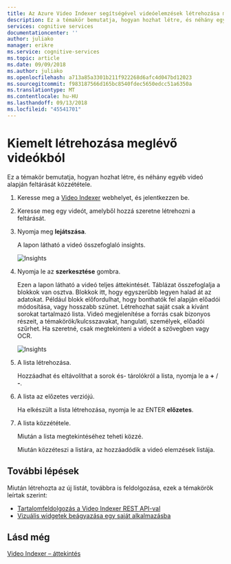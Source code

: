 ```yaml
---
title: Az Azure Video Indexer segítségével videóelemzések létrehozása meglévő videókból |} A Microsoft Docs
description: Ez a témakör bemutatja, hogyan hozhat létre, és néhány egyéb videó alapján feltárását közzététele.
services: cognitive services
documentationcenter: ''
author: juliako
manager: erikre
ms.service: cognitive-services
ms.topic: article
ms.date: 09/09/2018
ms.author: juliako
ms.openlocfilehash: a713a85a3301b211f922268d6afc4d047bd12023
ms.sourcegitcommit: f983187566d165bc8540fdec5650edcc51a6350a
ms.translationtype: MT
ms.contentlocale: hu-HU
ms.lasthandoff: 09/13/2018
ms.locfileid: "45541701"
---
```

# <a name="create-highlights-from-existing-videos"></a>Kiemelt létrehozása meglévő videókból

Ez a témakör bemutatja, hogyan hozhat létre, és néhány egyéb videó alapján feltárását közzététele.

1. Keresse meg a [Video Indexer](https://www.videoindexer.ai/) webhelyet, és jelentkezzen be.
2. Keresse meg egy videót, amelyből hozzá szeretne létrehozni a feltárását.
3. Nyomja meg **lejátszása**.

    A lapon látható a videó összefoglaló insights. 

    ![Insights](./media/video-indexer-create-new/video-indexer-summarized-insights.png)

3. Nyomja le az **szerkesztése** gombra.

    Ezen a lapon látható a videó teljes áttekintését. Táblázat összefoglalja a blokkok van osztva. Blokkok itt, hogy egyszerűbb legyen halad át az adatokat. Például blokk előfordulhat, hogy bonthatók fel alapján előadói módosítása, vagy hosszabb szünet. Létrehozhat saját csak a kívánt sorokat tartalmazó lista. Videó megjelenítése a forrás csak bizonyos részeit, a témakörök/kulcsszavakat, hangulati, személyek, előadói szűrhet. Ha szeretné, csak megtekinteni a videót a szövegben vagy OCR.    

    ![Insights](./media/video-indexer-create-new/video-indexer-create-new-playlist.png)

4. A lista létrehozása.

    Hozzáadhat és eltávolíthat a sorok és- tárolókról a lista, nyomja le a **+** / **-**.

5. A lista az előzetes verziójú.

    Ha elkészült a lista létrehozása, nyomja le az ENTER **előzetes**.
6. A lista közzététele.

    Miután a lista megtekintéséhez teheti közzé.

    Miután közzéteszi a listára, az hozzáadódik a videó elemzések listája.


## <a name="next-steps"></a>További lépések 

Miután létrehozta az új listát, továbbra is feldolgozása, ezek a témakörök leírtak szerint: 

- [Tartalomfeldolgozás a Video Indexer REST API-val](video-indexer-use-apis.md)
- [Vizuális widgetek beágyazása egy saját alkalmazásba](video-indexer-embed-widgets.md)

## <a name="see-also"></a>Lásd még

[Video Indexer – áttekintés](video-indexer-overview.md) 
